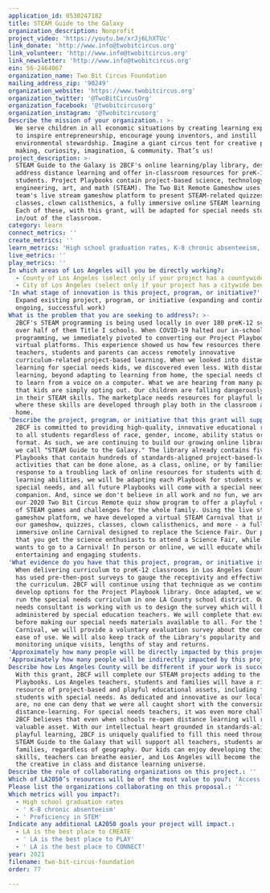 ```yaml
---
application_id: 0530247182
title: STEAM Guide to the Galaxy
organization_description: Nonprofit
project_video: 'https://youtu.be/xrJj6LhXTUc'
link_donate: 'http://www.info@twobitcircus.org'
link_volunteer: 'http://www.info@twobitcircus.org'
link_newsletter: 'http://www.info@twobitcircus.org'
ein: 56-2464067
organization_name: Two Bit Circus Foundation
mailing_address_zip: '90249'
organization_website: 'https://www.twobitcircus.org'
organization_twitter: '@TwoBitCircusOrg'
organization_facebook: '@twobitcircusorg'
organization_instagram: '@Twobitcircusorg'
Describe the mission of your organization.: >-
  We serve children in all economic situations by creating learning experiences
  to inspire entrepreneurship, encourage young inventors, and instill
  environmental stewardship. Imagine a giant circus tent for creative play,
  making, curiosity, imagination, & community. That’s us!
project_description: >-
  STEAM Guide to the Galaxy is 2BCF's online learning/play library, designed to
  address distance learning and offer in-classroom resources for preK-12
  students. Project Playbooks contain project-based science, technology,
  engineering, art, and math (STEAM). The Two Bit Remote Gameshow uses our
  team's live stream gameshow platform to present STEAM-related quizzes,
  classes, clown calisthenics, a fully immersive online STEAM learning carnival.
  Each of these, with this grant, will be adapted for special needs students
  in/out of the classroom.
category: learn
connect_metrics: ''
create_metrics: ''
learn_metrics: 'High school graduation rates, K-8 chronic absenteeism, Proficiency in STEM'
live_metrics: ''
play_metrics: ''
In which areas of Los Angeles will you be directly working?:
  - County of Los Angeles (select only if your project has a countywide benefit)
  - City of Los Angeles (select only if your project has a citywide benefit)
'In what stage of innovation is this project, program, or initiative?': >-
  Expand existing project, program, or initiative (expanding and continuing
  ongoing, successful work)
What is the problem that you are seeking to address?: >-
  2BCF's STEAM programming is being used locally in over 180 preK-12 schools,
  over half of them Title I schools. When COVID-19 halted our in-school
  programming, we immediately pivoted to converting our Project Playbooks to
  virtual platforms. This experience showed us how few resources there are where
  teachers, students and parents can access remotely innovative
  curriculum-related project-based learning. When we looked into distance
  learning for special needs kids, we discovered even less. With distance
  learning, beyond adapting to learning from home, the special needs child has
  to learn from a voice on a computer. What we are hearing from many parents is
  that kids are simply opting out. Our children are falling dangerously behind
  in their STEAM skills. The marketplace needs resources for playful learning
  where these skills are developed through play both in the classroom and from
  home.
'Describe the project, program, or initiative that this grant will support to address the problem identified.': >-
  2BCF is committed to providing high-quality, innovative educational resources
  to all students regardless of race, gender, income, ability status or delivery
  format. As such, we are continuing to build our growing online library, which
  we call "STEAM Guide to the Galaxy." The library already contains five Project
  Playbooks that contain hundreds of standards-aligned project-based-learning
  activities that can be done alone, as a class, online, or by families. In
  response to a troubling lack of online resources for students with different
  learning abilities, we will be adapting each Playbook for students with
  special needs, and all future Playbooks will come with a special needs
  companion. And, since we don't believe in all work and no fun, we are adapting
  our 2020 Two Bit Circus Remote quiz show program to offer a playful collection
  of STEAM games and challenges for the whole family. Using the live streaming
  gameshow platform, we have developed a virtual STEAM Carnival that includes
  our gameshow, quizzes, classes, clown calisthenics, and more - a fully
  immersive online Carnival designed to replace the Science Fair. Our premise is
  that you get the science enthusiasts to attend a Science Fair, while everyone
  wants to go to a Carnival! In person or online, we will educate while
  entertaining and engaging students.
'What evidence do you have that this project, program, or initiative is or will be successful, and how will you define and measure success?': >-
  When delivering curriculum to preK-12 classrooms in Los Angeles Counties, 2BCF
  has used pre-then-post surveys to gauge the receptivity and effectiveness of
  the curriculum. 2BCF will continue using that technique as we continue to
  develop options for the Project Playbook library. Once adapted, we will test
  run the special needs curriculum in one LA County school district. Our special
  needs consultant is working with us to design the survey which will be
  administered by special education teachers. We will complete that evaluation
  before making our special needs materials available to all. For the STEAM
  Carnival, we will provide a voluntary evaluation survey about the content and
  ease of use. We will also keep track of the Library's popularity and use by
  monitoring unique visits, lengths of stay and returns.
'Approximately how many people will be directly impacted by this project, program, or initiative?': '260000'
'Approximately how many people will be indirectly impacted by this project, program, or initiative?': '1500000'
Describe how Los Angeles County will be different if your work is successful.: >-
  With this grant, 2BCF will complete our STEAM projects adding to the 5 current
  Playbooks. Los Angeles teachers, students and families will have a rich
  resource of project-based and playful educational assets, including for
  students with special needs. As dedicated and innovative as our local teachers
  are, no one can deny that we were all caught short with the conversion to
  distance-learning. For special needs teachers, it was even more challenging.
  2BCF believes that even when schools re-open distance learning will remain a
  valuable asset. With our intellectual heart grounded in standards-aligned
  playful learning, 2BCF is uniquely qualified to fill this need through our
  STEAM Guide to the Galaxy that will support all teachers, students and
  families, regardless of geography. Our kids can enjoy developing their STEAM
  skills, teachers can breathe easier, and Los Angeles will become the center of
  the creative in class and distance learning universe.
Describe the role of collaborating organizations on this project.: ''
Which of LA2050’s resources will be of the most value to you?: 'Access to the LA2050 community,Strategy assistance and implementation'
Please list the organizations collaborating on this proposal.: ''
Which metrics will you impact?:
  - High school graduation rates
  - ' K-8 chronic absenteeism'
  - ' Proficiency in STEM'
Indicate any additional LA2050 goals your project will impact.:
  - LA is the best place to CREATE
  - ' LA is the best place to PLAY'
  - ' LA is the best place to CONNECT'
year: 2021
filename: two-bit-circus-foundation
order: 77

---
```

